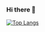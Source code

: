 ### Hi there 👋

[![Top Langs](https://github-readme-stats.vercel.app/api/top-langs/?username=lucasbrun196&show_icons=true&theme=dracula)](https://github.com/lucasbrun196/github-readme-stats)
